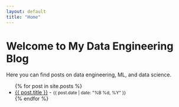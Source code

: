 ```yaml
---
layout: default
title: "Home"
---
```


# Welcome to My Data Engineering Blog

Here you can find posts on data engineering, ML, and data science.

<ul>
  {% for post in site.posts %}
    <li>
      <a href="{{ post.url | relative_url }}">{{ post.title }}</a> - 
      <small>{{ post.date | date: "%B %d, %Y" }}</small>
    </li>
  {% endfor %}
</ul>
